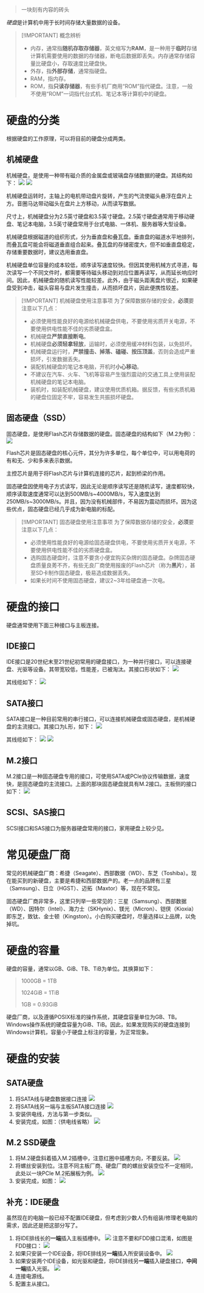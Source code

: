> 一块刻有内容的砖头

*硬盘*是计算机中用于长时间存储大量数据的设备。

> [!IMPORTANT] 概念辨析
> * 内存，通常指**随机存取存储器**，英文缩写为**RAM**，是一种用于**临时**存储计算机需要使用的数据的存储器，断电后数据即丢失。内存通常存储容量比硬盘小，存取速度比硬盘快。
> * 外存，指**外部存储**，通常指硬盘。
> * RAM，指内存。
> * ROM，指**只读存储器**，有些手机厂商用“ROM”指代硬盘。注意，一般不使用“ROM”一词指代台式机、笔记本等计算机中的硬盘。

# 硬盘的分类
根据硬盘的工作原理，可以将目前的硬盘分成两类。

## 机械硬盘
机械硬盘，是使用一种带有磁介质的金属盘或玻璃盘存储数据的硬盘。其结构如下：
![](File/disk-external-structure.png)
![](File/disk-internal-structure.png)

机械硬盘运转时，主轴上的电机带动盘片旋转，产生的气流使磁头悬浮在盘片上方。音圈马达带动磁头在盘片上方移动，从而读写数据。

尺寸上，机械硬盘分为2.5英寸硬盘和3.5英寸硬盘。2.5英寸硬盘通常用于移动硬盘、笔记本电脑，3.5英寸硬盘常用于台式电脑、一体机、服务器等大型设备。

机械硬盘根据磁道的组织形式，分为垂直盘和叠瓦盘。垂直盘的磁道水平地排列，而叠瓦盘可能会将磁道垂直组合起来。叠瓦盘的存储密度大，但不如垂直盘稳定，存储重要数据时，建议选用垂直盘。

机械硬盘单位容量的成本较低，顺序读写速度较快。但因其使用机械方式寻道，每次读写一个不同文件时，都需要等待磁头移动到对应位置再读写，从而延长响应时间。因此，机械硬盘的随机读写性能较差。此外，由于磁头距离盘片很近，如果硬盘受到冲击，磁头容易与盘片发生撞击，从而损坏盘片，因此便携性较差。

> [!IMPORTANT] 机械硬盘使用注意事项
> 为了保障数据存储的安全，**必须**要注意以下几点：
> * 必须使用性能良好的电源给机械硬盘供电，不要使用劣质开关电源，不要使用供电性能不佳的劣质硬盘盒。
> * 机械硬盘**严禁直接断电**。
> * 机械硬盘**必须轻拿轻放**，运输时，必须使用缓冲材料包装，以免损坏。
> * 机械硬盘运行时，**严禁撞击、掉落、磕碰、按压顶盖**，否则会造成严重损坏，引发数据丢失。
> * 装配机械硬盘的笔记本电脑，开机时**小心移动**。
> * 不建议在汽车、火车、飞机等容易产生强烈震动的交通工具上使用装配机械硬盘的笔记本电脑。
> * 装机时，如装配机械硬盘，建议使用优质机箱。据反馈，有些劣质机箱的硬盘位固定不牢，容易发生共振损坏硬盘。

## 固态硬盘（SSD）
固态硬盘，是使用Flash芯片存储数据的硬盘。固态硬盘的结构如下（M.2为例）：
![](File/ssd.png)

Flash芯片是固态硬盘的核心元件，其分为许多单位，每个单位中，可以用电荷的有和无、少和多来表示数据。

主控芯片是用于将Flash芯片与计算机连接的芯片，起到桥梁的作用。

固态硬盘因使用电子方式读写，因此无论是顺序读写还是随机读写，速度都较快，顺序读取速度通常可以达到500MB/s~4000MB/s，写入速度达到250MB/s~3000MB/s。并且，因为没有机械部件，不易因为震动而损坏。因为这些优点，固态硬盘已经几乎成为新电脑的标配。

> [!IMPORTANT] 固态硬盘使用注意事项
> 为了保障数据存储的安全，**必须**要注意以下几点：
> * 必须使用性能良好的电源给固态硬盘供电，不要使用劣质开关电源，不要使用供电性能不佳的劣质硬盘盒。
> * 选购固态硬盘时，注意不要贪小便宜购买杂牌的固态硬盘。杂牌固态硬盘质量良莠不齐，有些无良厂商使用报废的Flash芯片（称为**黑片**），甚至SD卡制作固态硬盘，极易造成数据丢失。
> * 如果长时间不使用固态硬盘，建议2~3年给硬盘通一次电。


# 硬盘的接口
硬盘通常使用下面三种接口与主板连接。

## IDE接口
IDE接口是20世纪末至21世纪初常用的硬盘接口，为一种并行接口，可以连接硬盘、光驱等设备。其带宽较低，性能差，已被淘汰。其接口形状如下：
![](File/ide-interface-disk.png)

其线缆如下：
![](File/ide-cable.jpg)

## SATA接口
SATA接口是一种目前常用的串行接口，可以连接机械硬盘或固态硬盘，是机械硬盘的主流接口。其接口为L形，如下：
![](File/sata-interface-disk.png)

其线缆如下：
![](File/sata-cable.jpg)
![](File/sata-cable-structure.jpg)

## M.2接口
M.2接口是一种固态硬盘专用的接口，可使用SATA或PCIe协议传输数据，速度快，是固态硬盘的主流接口。上面的那块固态硬盘就具有M.2接口。主板侧的接口如下：
![](File/m2-interface-female.jpg)

## SCSI、SAS接口
SCSI接口和SAS接口为服务器硬盘常用的接口，家用硬盘上较少见。

# 常见硬盘厂商
常见的机械硬盘厂商：希捷（Seagate）、西部数据（WD）、东芝（Toshiba）。现在能买到的新硬盘，主要是希捷和西部数据产的。老一点的品牌有三星（Samsung）、日立（HGST）、迈拓（Maxtor）等，现在不常见。

固态硬盘厂商非常多，这里只列举一些常见的：三星（Samsung）、西部数据（WD）、因特尔（Intel）、海力士（SKHynix）、镁光（Micron）、铠侠（Kioxia）即东芝，致钛、金士顿（Kingston）。小白购买硬盘时，尽量选择以上品牌，以免掉坑。

# 硬盘的容量
硬盘的容量，通常以GB、GiB、TB、TiB为单位。其换算如下：
> 1000GB = 1TB
> 
> 1024GiB = 1TiB
> 
> 1GB = 0.93GiB

硬盘厂商，以及遵循POSIX标准的操作系统，其硬盘容量单位为GB、TB。Windows操作系统的硬盘容量为GiB、TiB。因此，如果发现购买的硬盘连接到Windows计算机，容量小于硬盘上标注的容量，为正常现象。

# 硬盘的安装
## SATA硬盘
1. 将SATA线与硬盘数据接口连接
   ![](File/install-sata-1.png)
2. 将SATA线另一端与主板SATA接口连接
   ![](File/install-sata-2.png)
3. 安装供电线，方法与第一步类似。
4. 安装完成，如图：（供电线省略）
   ![](File/install-sata-done.jpg)
## M.2 SSD硬盘
1. 将M.2硬盘斜着插入M.2插槽中，注意红圈中插槽方向，不要反装。
   ![](File/install-m2-1.png)
2. 将螺丝安装到位。注意不同主板厂商、硬盘厂商的螺丝安装空位不一定相同，此处以一块PCIe M.2拓展板为例。
   ![](File/install-m2-2.png)
3. 安装完成，如图：
   ![](File/install-m2-done.png)
## 补充：IDE硬盘
虽然现在的电脑一般已经不配置IDE硬盘，但考虑到少数人仍有组装/修理老电脑的需求，因此还是把这部分写了。
1. 将IDE排线长的**一端**插入主板插槽中。
   ![](File/install-ide-1.png)
   注意不要和FDD接口混淆，如图是FDD接口：
   ![](File/fdd-interface-mb.jpg)
2. 如果只安装一个IDE设备，将IDE排线另**一端**插入所安装设备中。
   ![](File/install-ide-2.jpg)
3. 如果安装两个IDE设备，如光驱和硬盘，将IDE排线另**一端**插入硬盘接口，**中间一端**插入光驱。
   ![](File/install-ide-done.jpg)
4. 连接电源线。
5. 配置主从接口。